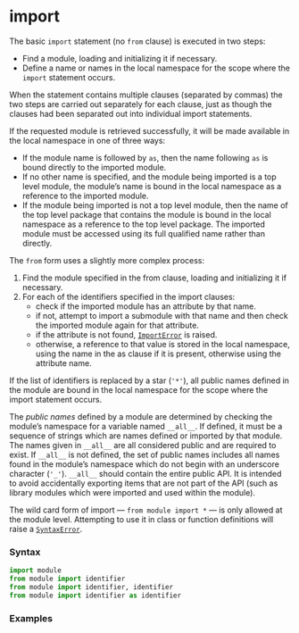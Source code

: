 # import

The basic `import` statement (no `from` clause) is executed in two steps:
- Find a module, loading and initializing it if necessary.
- Define a name or names in the local namespace for the scope where the `import` statement occurs.

When the statement contains multiple clauses (separated by commas) the two steps are carried out separately for each clause, just as though the clauses had been separated out into individual import statements.

If the requested module is retrieved successfully, it will be made available in the local namespace in one of three ways:
- If the module name is followed by `as`, then the name following `as` is bound directly to the imported module.
- If no other name is specified, and the module being imported is a top level module, the module’s name is bound in the local namespace as a reference to the imported module.
- If the module being imported is not a top level module, then the name of the top level package that contains the module is bound in the local namespace as a reference to the top level package. The imported module must be accessed using its full qualified name rather than directly.

The `from` form uses a slightly more complex process:

1. Find the module specified in the from clause, loading and initializing it if necessary.
2. For each of the identifiers specified in the import clauses:
    - check if the imported module has an attribute by that name.
    - if not, attempt to import a submodule with that name and then check the imported module again for that attribute.
    - if the attribute is not found, [`ImportError`](/exceptions/ImportError.md) is raised.
    - otherwise, a reference to that value is stored in the local namespace, using the name in the as clause if it is present, otherwise using the attribute name.

If the list of identifiers is replaced by a star (`'*'`), all public names defined in the module are bound in the local namespace for the scope where the import statement occurs.

The *public names* defined by a module are determined by checking the module’s namespace for a variable named `__all__`. If defined, it must be a sequence of strings which are names defined or imported by that module. The names given in `__all__` are all considered public and are required to exist. If `__all__` is not defined, the set of public names includes all names found in the module’s namespace which do not begin with an underscore character (`'_'`). `__all__` should contain the entire public API. It is intended to avoid accidentally exporting items that are not part of the API (such as library modules which were imported and used within the module).

The wild card form of import — `from module import *` — is only allowed at the module level. Attempting to use it in class or function definitions will raise a [`SyntaxError`](/exceptions/SyntaxError.md).

### Syntax

```python
import module
from module import identifier
from module import identifier, identifier
from module import identifier as identifier
```

### Examples

```python
```